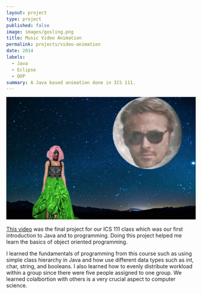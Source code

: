 ```yaml
---
layout: project
type: project
published: false
image: images/gosling.png
title: Music Video Animation
permalink: projects/video-animation
date: 2014
labels:
  - Java
  - Eclipse
  - OOP
summary: A Java based animation done in ICS 111.
---
```


<img class="ui medium right floated rounded image" src="../images/gosling2.png">

[This video](https://www.youtube.com/embed/kyawH1BredQ) was the final project for our ICS 111 class which was our first introduction to Java and to programming. Doing this project helped me learn the basics of object oriented programming.

I learned the fundamentals of programming from this course such as using simple class hierarchy in Java and how use different data types such as int, char, string, and booleans. I also learned how to evenly distribute workload within a group since there were five people assigned to one group. We learned colalbortion with others is a very crucial aspect to computer science.
